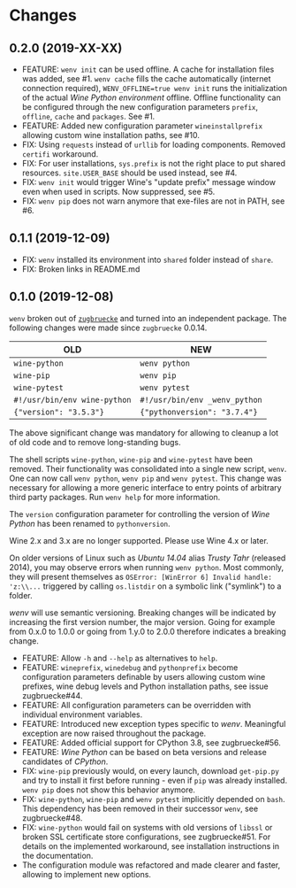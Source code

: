 # Changes

## 0.2.0 (2019-XX-XX)

- FEATURE: `wenv init` can be used offline. A cache for installation files was added, see #1. `wenv cache` fills the cache automatically (internet connection required), `WENV_OFFLINE=true wenv init` runs the initialization of the actual *Wine Python environment* offline. Offline functionality can be configured through the new configuration parameters `prefix`, `offline`, `cache` and `packages`. See #1.
- FEATURE: Added new configuration parameter `wineinstallprefix` allowing custom wine installation paths, see #10.
- FIX: Using `requests` instead of `urllib` for loading components. Removed `certifi` workaround.
- FIX: For user installations, `sys.prefix` is not the right place to put shared resources. `site.USER_BASE` should be used instead, see #4.
- FIX: `wenv init` would trigger Wine's "update prefix" message window even when used in scripts. Now suppressed, see #5.
- FIX: `wenv pip` does not warn anymore that exe-files are not in PATH, see #6.

## 0.1.1 (2019-12-09)

* FIX: `wenv` installed its environment into `shared` folder instead of `share`.
* FIX: Broken links in README.md

## 0.1.0 (2019-12-08)

`wenv` broken out of [`zugbruecke`](https://github.com/pleiszenburg/zugbruecke) and turned into an independent package. The following changes were made since `zugbruecke` 0.0.14.

| **OLD**                               | **NEW**                            |
| ------------------------------------- | ---------------------------------- |
| `wine-python`                         | `wenv python`                      |
| `wine-pip`                            | `wenv pip`                         |
| `wine-pytest`                         | `wenv pytest`                      |
| `#!/usr/bin/env wine-python`          | `#!/usr/bin/env _wenv_python`      |
| `{"version": "3.5.3"}`                | `{"pythonversion": "3.7.4"}`       |

The above significant change was mandatory for allowing to cleanup a lot of old code and to remove long-standing bugs.

The shell scripts ``wine-python``, ``wine-pip`` and ``wine-pytest`` have been removed. Their functionality was consolidated into a single new script, ``wenv``. One can now call ``wenv python``, ``wenv pip`` and ``wenv pytest``. This change was necessary for allowing a more generic interface to entry points of arbitrary third party packages. Run ``wenv help`` for more information.

The ``version`` configuration parameter for controlling the version of *Wine Python* has been renamed to ``pythonversion``.

Wine 2.x and 3.x are no longer supported. Please use Wine 4.x or later.

On older versions of Linux such as *Ubuntu 14.04* alias *Trusty Tahr* (released 2014), you may observe errors when running ``wenv python``. Most commonly, they will present themselves as ``OSError: [WinError 6] Invalid handle: 'z:\\...`` triggered by calling ``os.listdir`` on a symbolic link ("symlink") to a folder.

*wenv* will use semantic versioning. Breaking changes will be indicated by increasing the first version number, the major version. Going for example from 0.x.0 to 1.0.0 or going from 1.y.0 to 2.0.0 therefore indicates a breaking change.

* FEATURE: Allow `-h` and `--help` as alternatives to `help`.
* FEATURE: ``wineprefix``, ``winedebug`` and ``pythonprefix`` become configuration parameters definable by users allowing custom wine prefixes, wine debug levels and Python installation paths, see issue zugbruecke#44.
* FEATURE: All configuration parameters can be overridden with individual environment variables.
* FEATURE: Introduced new exception types specific to *wenv*. Meaningful exception are now raised throughout the package.
* FEATURE: Added official support for CPython 3.8, see zugbruecke#56.
* FEATURE: *Wine Python* can be based on beta versions and release candidates of *CPython*.
* FIX: ``wine-pip`` previously would, on every launch, download ``get-pip.py`` and try to install it first before running - even if ``pip`` was already installed. ``wenv pip`` does not show this behavior anymore.
* FIX: ``wine-python``, ``wine-pip`` and ``wenv pytest`` implicitly depended on ``bash``. This dependency has been removed in their successor ``wenv``, see zugbruecke#48.
* FIX: ``wine-python`` would fail on systems with old versions of ``libssl`` or broken SSL certificate store configurations, see zugbruecke#51. For details on the implemented workaround, see installation instructions in the documentation.
* The configuration module was refactored and made clearer and faster, allowing to implement new options.
